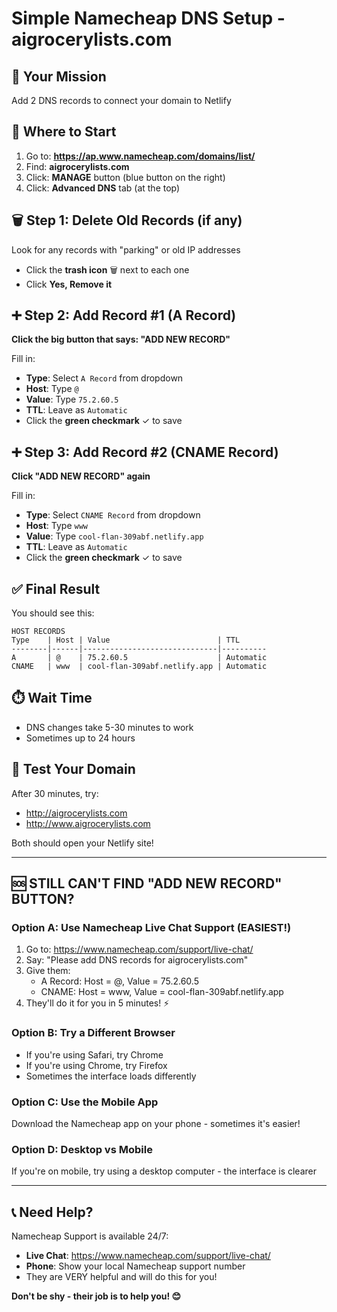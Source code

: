# Simple Namecheap DNS Setup - aigrocerylists.com

## 🎯 Your Mission
Add 2 DNS records to connect your domain to Netlify

## 📍 Where to Start
1. Go to: **https://ap.www.namecheap.com/domains/list/**
2. Find: **aigrocerylists.com**
3. Click: **MANAGE** button (blue button on the right)
4. Click: **Advanced DNS** tab (at the top)

## 🗑️ Step 1: Delete Old Records (if any)
Look for any records with "parking" or old IP addresses
- Click the **trash icon** 🗑️ next to each one
- Click **Yes, Remove it**

## ➕ Step 2: Add Record #1 (A Record)

**Click the big button that says: "ADD NEW RECORD"**

Fill in:
- **Type**: Select `A Record` from dropdown
- **Host**: Type `@`
- **Value**: Type `75.2.60.5`
- **TTL**: Leave as `Automatic`
- Click the **green checkmark** ✓ to save

## ➕ Step 3: Add Record #2 (CNAME Record)

**Click "ADD NEW RECORD" again**

Fill in:
- **Type**: Select `CNAME Record` from dropdown
- **Host**: Type `www`
- **Value**: Type `cool-flan-309abf.netlify.app`
- **TTL**: Leave as `Automatic`
- Click the **green checkmark** ✓ to save

## ✅ Final Result
You should see this:

```
HOST RECORDS
Type    | Host | Value                        | TTL
--------|------|------------------------------|----------
A       | @    | 75.2.60.5                    | Automatic
CNAME   | www  | cool-flan-309abf.netlify.app | Automatic
```

## ⏱️ Wait Time
- DNS changes take 5-30 minutes to work
- Sometimes up to 24 hours

## 🧪 Test Your Domain
After 30 minutes, try:
- http://aigrocerylists.com
- http://www.aigrocerylists.com

Both should open your Netlify site!

---

## 🆘 STILL CAN'T FIND "ADD NEW RECORD" BUTTON?

### Option A: Use Namecheap Live Chat Support (EASIEST!)
1. Go to: https://www.namecheap.com/support/live-chat/
2. Say: "Please add DNS records for aigrocerylists.com"
3. Give them:
   - A Record: Host = @, Value = 75.2.60.5
   - CNAME: Host = www, Value = cool-flan-309abf.netlify.app
4. They'll do it for you in 5 minutes! ⚡

### Option B: Try a Different Browser
- If you're using Safari, try Chrome
- If you're using Chrome, try Firefox
- Sometimes the interface loads differently

### Option C: Use the Mobile App
Download the Namecheap app on your phone - sometimes it's easier!

### Option D: Desktop vs Mobile
If you're on mobile, try using a desktop computer - the interface is clearer

---

## 📞 Need Help?
Namecheap Support is available 24/7:
- **Live Chat**: https://www.namecheap.com/support/live-chat/
- **Phone**: Show your local Namecheap support number
- They are VERY helpful and will do this for you!

**Don't be shy - their job is to help you! 😊**
